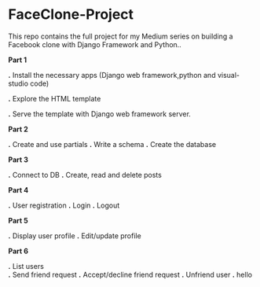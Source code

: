 # FaceClone-Project
This repo contains the full project for my Medium series on building a Facebook clone with Django Framework and Python..


**Part 1**

**.** Install the necessary apps (Django web framework,python and visual-studio code)

**.** Explore the HTML template

**.** Serve the template with Django web framework server.

**Part 2**

**.** Create and use partials
**.** Write a schema
**.** Create the database

**Part 3**

**.** Connect to DB
**.** Create, read and delete posts

**Part 4**

**.** User registration
**.** Login
**.** Logout

**Part 5**

**.** Display user profile
**.** Edit/update profile

**Part 6**

**.** List users  
**.** Send friend request
**.** Accept/decline friend request
**.** Unfriend user
**.** hello 

